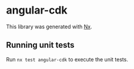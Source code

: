 # angular-cdk

This library was generated with [Nx](https://nx.dev).

## Running unit tests

Run `nx test angular-cdk` to execute the unit tests.
